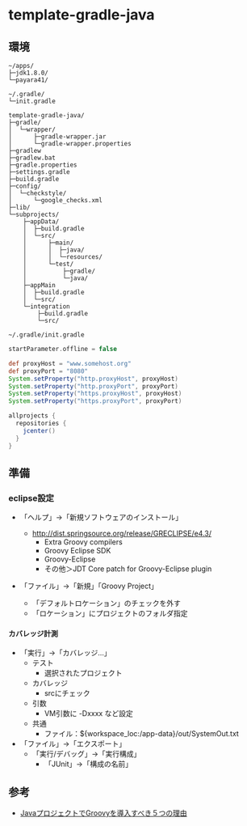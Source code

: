 template-gradle-java
====================

環境
----

    ~/apps/
    ├─jdk1.8.0/
    └─payara41/

    ~/.gradle/
    └─init.gradle

    template-gradle-java/
    ├─gradle/
    │  └─wrapper/
    │      ├─gradle-wrapper.jar
    │      └─gradle-wrapper.properties
    ├─gradlew
    ├─gradlew.bat
    ├─gradle.properties
    ├─settings.gradle
    ├─build.gradle
    ├─config/
    │  └─checkstyle/
    │      └─google_checks.xml
    ├─lib/
    └─subprojects/
        ├─appData/
        │  ├─build.gradle
        │  └─src/
        │      ├─main/
        │      │  ├─java/
        │      │  └─resources/
        │      └─test/
        │          ├─gradle/
        │          └─java/
        ├─appMain
        │  ├─build.gradle
        │  └─src/
        └─integration
            ├─build.gradle
            └─src/

`~/.gradle/init.gradle`

```groovy
startParameter.offline = false

def proxyHost = "www.somehost.org"
def proxyPort = "8080"
System.setProperty("http.proxyHost", proxyHost)
System.setProperty("http.proxyPort", proxyPort)
System.setProperty("https.proxyHost", proxyHost)
System.setProperty("https.proxyPort", proxyPort)

allprojects {
  repositories {
    jcenter()
  }
}
```


準備
----

### eclipse設定

* 「ヘルプ」→「新規ソフトウェアのインストール」
  * http://dist.springsource.org/release/GRECLIPSE/e4.3/
    * Extra Groovy compilers
    * Groovy Eclipse SDK
    * Groovy-Eclipse
    * その他＞JDT Core patch for Groovy-Eclipse plugin

 * 「ファイル」→「新規」「Groovy Project」
   * 「デフォルトロケーション」のチェックを外す
   * 「ロケーション」にプロジェクトのフォルダ指定

#### カバレッジ計測
 * 「実行」→「カバレッジ...」
   * テスト
     * 選択されたプロジェクト
   * カバレッジ
     * srcにチェック
   * 引数
     * VM引数に -Dxxxx など設定
   * 共通
     * ファイル：${workspace_loc:/app-data}/out/SystemOut.txt
 * 「ファイル」→「エクスポート」
   * 「実行/デバッグ」→「実行構成」
     * 「JUnit」→「構成の名前」


参考
----
* [JavaプロジェクトでGroovyを導入すべき５つの理由](http://d.hatena.ne.jp/kyon_mm/20110711/1310396094)

<!-- vim: set ft=markdown ts=4 sw=4 et:-->
